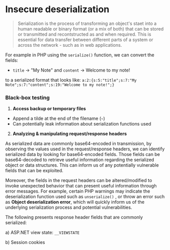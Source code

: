 # Insecure deserialization

> Serialization is the process of transforming an object's staet into a human readable or binary format (or a mix of both) that can be stored or transmitted and recontstructed as and when required. This is essential for data transfer between different parts of a system or across the network - such as in web applications.

For example in PHP using the `serialize()` function, we can convert the fields:

* `title` -> "My Note" and `content` -> Welcome to my note!

to a serialized format that looks like: `a:2:{s:5:"title";s:7:"My Note";s:7:"content";s:19:"Welcome to my note!";}`

### Black-box testing

1. **Access backup or temporary files**

* Append a tilde at the end of the filename (`~`)
* Can potentially leak information about serialization functions used



2. **Analyzing & manipulating request/response headers**

As serialized data are commonly base64-encoded in transmission, by observing the values used in the request/response headers, we can identify serialized data by looking for base64-encoded fields. Those fields can be base64-decoded to retrieve useful information regarding the serialized object or data structures. This can inform us of any potentially vulnerable fields that can be exploited.

Moreover, the fields in the request headers can be altered/modified to invoke unexpected behavior that can present useful information through error messages. For example, certain PHP warnings may indicate the deserialization function used such as `unserialize()` , or throw an error such as **Object deserialization error**, which will quickly inform us of the underlying serialization process and potential vulnerabilities.

The following presents response header fields that are commonly serialized:

a) ASP.NET view state: `__VIEWSTATE`&#x20;

b) Session cookies

